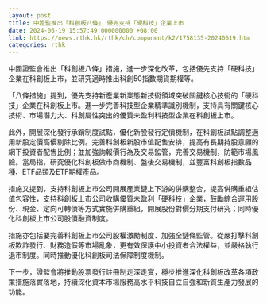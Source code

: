 ```yaml
---
layout: post
title: 中證監推出「科創板八條」　優先支持「硬科技」企業上市
date: 2024-06-19 15:57:49.000000000 +08:00
link: https://news.rthk.hk/rthk/ch/component/k2/1758135-20240619.htm
categories: rthk
---
```


中國證監會推出「科創板八條」措施，進一步深化改革，包括優先支持「硬科技」企業在科創板上市，並研究適時推出科創50指數期貨期權等。

「八條措施」提到，優先支持新產業新業態新技術領域突破關鍵核心技術的「硬科技」企業在科創板上市。進一步完善科技型企業精準識別機制，支持具有關鍵核心技術、市場潛力大、科創屬性突出的優質未盈利科技型企業在科創板上市。

此外，開展深化發行承銷制度試點，優化新股發行定價機制，在科創板試點調整適用新股定價高價剔除比例。完善科創板新股市值配售安排，提高有長期持股意願的網下投資者配售比例；並加強詢報價行為及交易監管，完善交易機制，防範市場風險。當局指，研究優化科創板做市商機制、盤後交易機制，並豐富科創板指數品種、ETF品類及ETF期權產品。

措施又提到，支持科創板上市公司開展產業鏈上下游的併購整合，提高併購重組估值包容性，支持科創板上市公司收購優質未盈利「硬科技」企業，鼓勵綜合運用股份、現金、定向可轉債等方式實施併購重組，開展股份對價分期支付研究；同時優化科創板上市公司股債融資制度。

措施亦包括要完善科創板上市公司股權激勵制度、加強全鏈條監管。從嚴打擊科創板欺詐發行、財務造假等市場亂象，更有效保護中小投資者合法權益，並嚴格執行退市制度。同時推動優化科創板司法保障制度機制。

下一步，證監會將推動股票發行註冊制走深走實，穩步推進深化科創板改革各項政策措施落實落地，持續深化資本市場服務高水平科技自立自強和新質生產力發展的功能。
